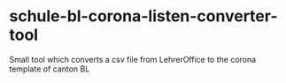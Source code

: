 # schule-bl-corona-listen-converter-tool
Small tool which converts a csv file from LehrerOffice to the corona template of canton BL
